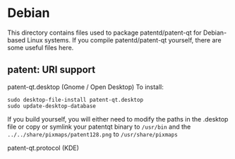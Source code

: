 
Debian
====================
This directory contains files used to package patentd/patent-qt
for Debian-based Linux systems. If you compile patentd/patent-qt yourself, there are some useful files here.

## patent: URI support ##


patent-qt.desktop  (Gnome / Open Desktop)
To install:

	sudo desktop-file-install patent-qt.desktop
	sudo update-desktop-database

If you build yourself, you will either need to modify the paths in
the .desktop file or copy or symlink your patentqt binary to `/usr/bin`
and the `../../share/pixmaps/patent128.png` to `/usr/share/pixmaps`

patent-qt.protocol (KDE)

